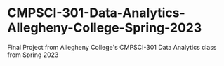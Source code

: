 # CMPSCI-301-Data-Analytics-Allegheny-College-Spring-2023
Final Project from Allegheny College's CMPSCI-301 Data Analytics class from Spring 2023
